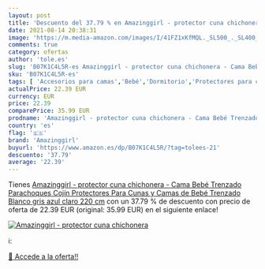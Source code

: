 ```yaml
---
layout: post
title: 'Descuento del 37.79 % en Amazinggirl - protector cuna chichonera '
date: 2021-08-14 20:38:31
image: 'https://m.media-amazon.com/images/I/41FZ1xKfMQL._SL500_._SL400_.jpg'
comments: true
category: ofertas
author: 'tole.es'
slug: 'B07K1C4L5R-es Amazinggirl - protector cuna chichonera - Cama Bebé...'
sku: 'B07K1C4L5R-es'
tags: [ 'Accesorios para camas','Bebé','Dormitorio','Protectores para cunas y camas de bebé','Ropa de cama','amazinggirl','bebé', ]
actualPrice: 22.39 EUR
currency: EUR
price: 22.39
comparePrice: 35.99 EUR
prodname: 'Amazinggirl - protector cuna chichonera - Cama Bebé Trenzado Parachoques Cojín Protectores Para Cunas y Camas de Bebé  Trenzado Blanco gris azul claro 220 cm'
country: 'es'
flag: '🇪🇸'
brand: 'Amazinggirl'
buyurl: 'https://www.amazon.es/dp/B07K1C4L5R/?tag=tolees-21'
descuento: '37.79'
average: '22.39'
---
```


Tienes [Amazinggirl - protector cuna chichonera - Cama Bebé Trenzado Parachoques Cojín Protectores Para Cunas y Camas de Bebé  Trenzado Blanco gris azul claro 220 cm](https://www.amazon.es/dp/B07K1C4L5R/?tag=tolees-21) con un 37.79 % de descuento con precio de oferta de 22.39 EUR (original: 35.99 EUR) en el siguiente enlace!

[![Amazinggirl - protector cuna chichonera ](https://m.media-amazon.com/images/I/41FZ1xKfMQL._SL500_._SL400_.jpg)](https://www.amazon.es/dp/B07K1C4L5R/?tag=tolees-21)

ℹ️:


[🛒 Accede a la oferta!!](https://www.amazon.es/dp/B07K1C4L5R/?tag=tolees-21)

